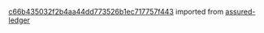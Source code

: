 [c66b435032f2b4aa44dd773526b1ec717757f443](https://github.com/insolar/assured-ledger/commit/c66b435032f2b4aa44dd773526b1ec717757f443) imported from [assured-ledger](https://github.com/insolar/assured-ledger)

